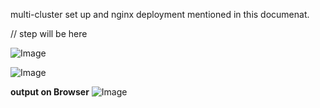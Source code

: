 multi-cluster set up and nginx deployment mentioned in this documenat.


// step will be here 

![Image](https://github.com/user-attachments/assets/81a6acdf-25d1-4f20-bfe1-7fa524c7aa2c)

![Image](https://github.com/user-attachments/assets/4f2d548d-762c-4d93-ac66-9064be492d17)


**output on Browser**
![Image](https://github.com/user-attachments/assets/0f280d44-54e4-4699-bb3f-41efc467ff1b)
